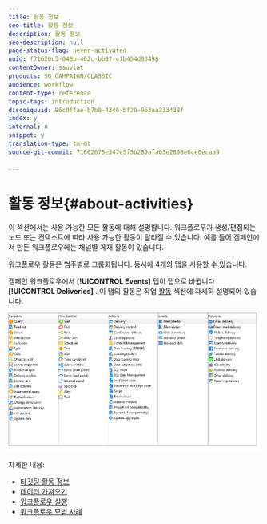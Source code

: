 ```yaml
---
title: 활동 정보
seo-title: 활동 정보
description: 활동 정보
seo-description: null
page-status-flag: never-activated
uuid: f71620c3-048b-462c-bb87-cfb454d93498
contentOwner: sauviat
products: SG_CAMPAIGN/CLASSIC
audience: workflow
content-type: reference
topic-tags: introduction
discoiquuid: 96c0ffae-b7b8-4346-bf20-963aa233438f
index: y
internal: n
snippet: y
translation-type: tm+mt
source-git-commit: 71662675e347e5f5b289afa03e2898e6ce0ecaa9

---
```



# 활동 정보{#about-activities}

이 섹션에서는 사용 가능한 모든 활동에 대해 설명합니다. 워크플로우가 생성/편집되는 노드 또는 컨텍스트에 따라 사용 가능한 활동이 달라질 수 있습니다. 예를 들어 캠페인에서 만든 워크플로우에는 채널별 게재 활동이 있습니다.

워크플로우 활동은 범주별로 그룹화됩니다. 동시에 4개의 탭을 사용할 수 있습니다.

캠페인 워크플로우에서 **[!UICONTROL Events]** 탭이 탭으로 바뀝니다 **[!UICONTROL Deliveries]** . 이 탭의 활동은 작업 [활동](#action-activities) 섹션에 자세히 설명되어 있습니다.

![](assets/wf-activity-tabs.png)

자세한 내용:

* [타깃팅 활동 정보](../../workflow/using/about-targeting-activities.md)
* [데이터 가져오기](../../workflow/using/importing-data.md)
* [워크플로우 실행](../../workflow/using/executing-a-workflow.md)
* [워크플로우 모범 사례](../../workflow/using/workflow-best-practices.md)
